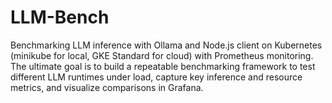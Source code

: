 # LLM-Bench
Benchmarking LLM inference with Ollama and Node.js client on Kubernetes (minikube for local, GKE Standard for cloud) with Prometheus monitoring. The ultimate goal is to build a repeatable benchmarking framework to test different LLM runtimes under load, capture key inference and resource metrics, and visualize comparisons in Grafana.